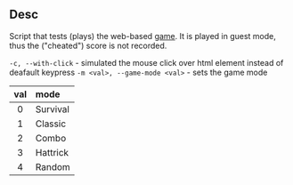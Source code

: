 ## Desc
Script that tests (plays) the web-based [game](https://www.invokergame.com/).
It is played in guest mode, thus the ("cheated") score is not recorded.

`-c, --with-click` - simulated the mouse click over html element instead of deafault keypress
`-m <val>, --game-mode <val>` - sets the game mode

| val | mode |
| :---: |:----- |
| 0   | Survival |
| 1   | Classic |
| 2   | Combo |
| 3   | Hattrick |
| 4   | Random |
